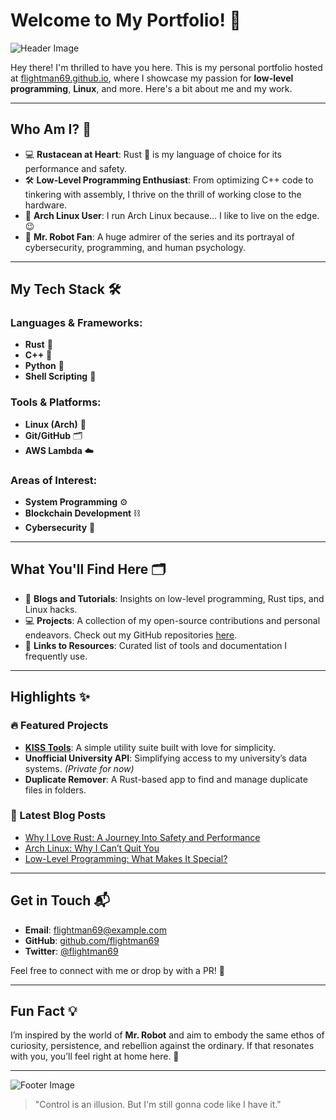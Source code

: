 # Welcome to My Portfolio! 🌟

![Header Image](https://flightman69.github.io/assets/banner.gif)

Hey there! I'm thrilled to have you here. This is my personal portfolio hosted at [flightman69.github.io](https://flightman69.github.io), where I showcase my passion for **low-level programming**, **Linux**, and more. Here's a bit about me and my work.

---

## Who Am I? 🤔

- 💻 **Rustacean at Heart**: Rust 🦀 is my language of choice for its performance and safety.
- 🛠️ **Low-Level Programming Enthusiast**: From optimizing C++ code to tinkering with assembly, I thrive on the thrill of working close to the hardware.
- 🐧 **Arch Linux User**: I run Arch Linux because... I like to live on the edge. 😉
- 🎥 **Mr. Robot Fan**: A huge admirer of the series and its portrayal of cybersecurity, programming, and human psychology.

---

## My Tech Stack 🛠️

### Languages & Frameworks:
- **Rust** 🦀
- **C++** 🚀
- **Python** 🐍
- **Shell Scripting** 🔧

### Tools & Platforms:
- **Linux (Arch)** 🐧
- **Git/GitHub** 🗂️
- **AWS Lambda** ☁️

### Areas of Interest:
- **System Programming** ⚙️
- **Blockchain Development** ⛓️
- **Cybersecurity** 🔐

---

## What You'll Find Here 🗂️

- 📝 **Blogs and Tutorials**: Insights on low-level programming, Rust tips, and Linux hacks.
- 💻 **Projects**: A collection of my open-source contributions and personal endeavors. Check out my GitHub repositories [here](https://github.com/flightman69).
- 🔗 **Links to Resources**: Curated list of tools and documentation I frequently use.

---

## Highlights ✨

### 🔥 Featured Projects
- [**KISS Tools**](https://github.com/flightman69/kiss_tools): A simple utility suite built with love for simplicity.
- **Unofficial University API**: Simplifying access to my university’s data systems. *(Private for now)*
- **Duplicate Remover**: A Rust-based app to find and manage duplicate files in folders.

### 🐾 Latest Blog Posts
- [Why I Love Rust: A Journey Into Safety and Performance](https://flightman69.github.io/blog/rust-journey)
- [Arch Linux: Why I Can’t Quit You](https://flightman69.github.io/blog/arch-love)
- [Low-Level Programming: What Makes It Special?](https://flightman69.github.io/blog/low-level-passion)

---

## Get in Touch 📬

- **Email**: [flightman69@example.com](mailto:flightman69@example.com)
- **GitHub**: [github.com/flightman69](https://github.com/flightman69)
- **Twitter**: [@flightman69](https://twitter.com/flightman69)

Feel free to connect with me or drop by with a PR! 🙌

---

## Fun Fact 💡

I’m inspired by the world of **Mr. Robot** and aim to embody the same ethos of curiosity, persistence, and rebellion against the ordinary. If that resonates with you, you’ll feel right at home here. 🖤

---

![Footer Image](https://flightman69.github.io/assets/footer.gif)

> "Control is an illusion. But I'm still gonna code like I have it."

